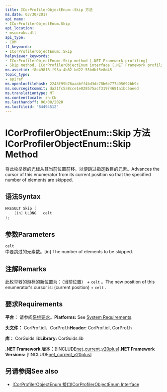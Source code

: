 ```yaml
---
title: ICorProfilerObjectEnum::Skip 方法
ms.date: 03/30/2017
api_name:
- ICorProfilerObjectEnum.Skip
api_location:
- mscorwks.dll
api_type:
- COM
f1_keywords:
- ICorProfilerObjectEnum::Skip
helpviewer_keywords:
- ICorProfilerObjectEnum::Skip method [.NET Framework profiling]
- Skip method, ICorProfilerObjectEnum interface [.NET Framework profiling]
ms.assetid: f8e498f8-f93a-4b82-bd22-55bdbf5e8d45
topic_type:
- apiref
ms.openlocfilehash: 2248f99b76aaabff4bd3dc78b6e777a95692bb9c
ms.sourcegitcommit: da21fc5a8cce1e028575acf31974681a1bc5aeed
ms.translationtype: MT
ms.contentlocale: zh-CN
ms.lasthandoff: 06/08/2020
ms.locfileid: "84494512"
---
```

# <a name="icorprofilerobjectenumskip-method"></a><span data-ttu-id="62bac-102">ICorProfilerObjectEnum::Skip 方法</span><span class="sxs-lookup"><span data-stu-id="62bac-102">ICorProfilerObjectEnum::Skip Method</span></span>
<span data-ttu-id="62bac-103">将此枚举器的光标从其当前位置前移，以便跳过指定数目的元素。</span><span class="sxs-lookup"><span data-stu-id="62bac-103">Advances the cursor of this enumerator from its current position so that the specified number of elements are skipped.</span></span>  
  
## <a name="syntax"></a><span data-ttu-id="62bac-104">语法</span><span class="sxs-lookup"><span data-stu-id="62bac-104">Syntax</span></span>  
  
```cpp  
HRESULT Skip (  
    [in] ULONG   celt  
);  
```  
  
## <a name="parameters"></a><span data-ttu-id="62bac-105">参数</span><span class="sxs-lookup"><span data-stu-id="62bac-105">Parameters</span></span>  
 `celt`  
 <span data-ttu-id="62bac-106">中要跳过的元素数。</span><span class="sxs-lookup"><span data-stu-id="62bac-106">[in] The number of elements to be skipped.</span></span>  
  
## <a name="remarks"></a><span data-ttu-id="62bac-107">注解</span><span class="sxs-lookup"><span data-stu-id="62bac-107">Remarks</span></span>  
 <span data-ttu-id="62bac-108">此枚举器的游标的新位置为：（当前位置） + `celt` 。</span><span class="sxs-lookup"><span data-stu-id="62bac-108">The new position of this enumerator's cursor is: (current position) + `celt` .</span></span>  
  
## <a name="requirements"></a><span data-ttu-id="62bac-109">要求</span><span class="sxs-lookup"><span data-stu-id="62bac-109">Requirements</span></span>  
 <span data-ttu-id="62bac-110">**平台：** 请参阅[系统要求](../../get-started/system-requirements.md)。</span><span class="sxs-lookup"><span data-stu-id="62bac-110">**Platforms:** See [System Requirements](../../get-started/system-requirements.md).</span></span>  
  
 <span data-ttu-id="62bac-111">**头文件：** CorProf.idl、CorProf.h</span><span class="sxs-lookup"><span data-stu-id="62bac-111">**Header:** CorProf.idl, CorProf.h</span></span>  
  
 <span data-ttu-id="62bac-112">**库：** CorGuids.lib</span><span class="sxs-lookup"><span data-stu-id="62bac-112">**Library:** CorGuids.lib</span></span>  
  
 <span data-ttu-id="62bac-113">**.NET Framework 版本：**[!INCLUDE[net_current_v20plus](../../../../includes/net-current-v20plus-md.md)]</span><span class="sxs-lookup"><span data-stu-id="62bac-113">**.NET Framework Versions:** [!INCLUDE[net_current_v20plus](../../../../includes/net-current-v20plus-md.md)]</span></span>  
  
## <a name="see-also"></a><span data-ttu-id="62bac-114">另请参阅</span><span class="sxs-lookup"><span data-stu-id="62bac-114">See also</span></span>

- [<span data-ttu-id="62bac-115">ICorProfilerObjectEnum 接口</span><span class="sxs-lookup"><span data-stu-id="62bac-115">ICorProfilerObjectEnum Interface</span></span>](icorprofilerobjectenum-interface.md)
